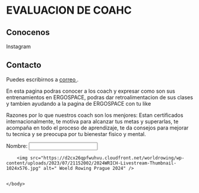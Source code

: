<!DOCTYPE html>
<html>
<head>
    <title> COACH ERGOSPACE
    </title>
</head>
    <body>
        <h1> EVALUACION DE COAHC </h1>
        <h2> Conocenos </h2>
        <Conoce nuestra pagina a <link= [https://www.instagram.com/ergospacerowing/]> Instagram </Conoce>
        <h2> Contacto</h2>
        <p> Puedes escribirnos a <a href="ergospace@gmail.com"> correo </a>.</p>
        <p> En esta pagina podras conocer a los coach y expresar como son sus entrenamientos en ERGOSPACE, podras dar retroalimentacion de sus clases y tambien ayudando a la pagina de ERGOSPACE con tu like</p>
        <p> Razones por lo que nuestros coach son los menjores: Estan certificados internacionalmente, te motiva para alcanzar tus metas y superarlas, te acompaña en todo el proceso de aprendizaje, te da consejos para mejorar tu tecnica y se preocupa por tu bienestar fisico y mental. </p>
        <form method="post" action= "kevin.gaelcastro18@gmail.com">
        Nombre: <input type= "text" nombre="Kevin Castro" />
        </form>
        
        <img src="https://d2cx26qpfwuhvu.cloudfront.net/worldrowing/wp-content/uploads/2023/07/21152002/2024WRICH-Livestream-Thumbnail-1024x576.jpg" alt=" Woeld Rowing Prague 2024" />
        
        
    </body>
</html>
